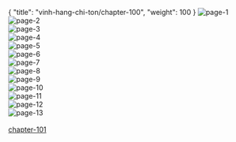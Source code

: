 { "title": "vinh-hang-chi-ton/chapter-100", "weight": 100 }
<img src="vinh-hang-chi-ton_0100_01-cc74afba000d9475e28e377e07ff789b.webp" alt="page-1" origin="http://1.bp.blogspot.com/-zY1KEZtrldQ/WzBlpZ0pFtI/AAAAAAAADrc/ooqo3j8V0icDc3PPjNXAvovpx_U5L1sggCLcBGAs/s1600/1.jpg?imgmax=0"><br/>
<img src="vinh-hang-chi-ton_0100_02-4441d99b84b963c555dedf5ba4aee7dd.webp" alt="page-2" origin="http://1.bp.blogspot.com/-eVnTbWGeZ-E/WzBlqwR6tkI/AAAAAAAADrw/F5fc4NmatuEcCrcnqMPZlHdWCb6wpF7UgCLcBGAs/s1600/2.jpg?imgmax=0"><br/>
<img src="vinh-hang-chi-ton_0100_03-65526ce68b3121ddf7af56b3858e49c5.webp" alt="page-3" origin="http://1.bp.blogspot.com/-SWyKER4TSHc/WzBlrEZ1RQI/AAAAAAAADr0/RRjf02_BkD00Kl7MA0s3XzBKGaySF1MMQCLcBGAs/s1600/3.jpg?imgmax=0"><br/>
<img src="vinh-hang-chi-ton_0100_04-63699fec8e4b34d3e6cc87e9fcd5c5e1.webp" alt="page-4" origin="http://1.bp.blogspot.com/-SeUBw75QYME/WzBlsKCnyYI/AAAAAAAADr4/B5ckhVsqqk4-nkEI-IZffza5RXI5f6WTACLcBGAs/s1600/4.jpg?imgmax=0"><br/>
<img src="vinh-hang-chi-ton_0100_05-beac08f3317262839cae2e12107a3b7e.webp" alt="page-5" origin="http://1.bp.blogspot.com/-iaXdBygzD6g/WzBlsNiACBI/AAAAAAAADr8/ZMPli-xxUJAyQ0N-oAK0KGh1H1xhGaJKwCLcBGAs/s1600/5.jpg?imgmax=0"><br/>
<img src="vinh-hang-chi-ton_0100_06-0d67261150320569f9c59e82a615189c.webp" alt="page-6" origin="http://1.bp.blogspot.com/-Y0fhYEY8VXc/WzBlsSLj4KI/AAAAAAAADsA/85HvGRb5DSQ2vkb4s9vTPBCCMOeveFllQCLcBGAs/s1600/6.jpg?imgmax=0"><br/>
<img src="vinh-hang-chi-ton_0100_07-5f28065b866d97c15ecf99620d5d9649.webp" alt="page-7" origin="http://1.bp.blogspot.com/-wQmlSdp-zWg/WzBlshNKSRI/AAAAAAAADsE/GbzpWVWETgIqjNwa8hN-qhvHqDqTnSjxwCLcBGAs/s1600/7.jpg?imgmax=0"><br/>
<img src="vinh-hang-chi-ton_0100_08-f18f2fdd6e95942d0679cdb31a50bc25.webp" alt="page-8" origin="http://1.bp.blogspot.com/-Iqrk-q82wJc/WzBltuHxQiI/AAAAAAAADsI/54Sj9jETbXgZYzMKjP-layIjCJ0KEYqNwCLcBGAs/s1600/8.jpg?imgmax=0"><br/>
<img src="vinh-hang-chi-ton_0100_09-7a5783be36fd1de97125b6be506ce19b.webp" alt="page-9" origin="http://1.bp.blogspot.com/-xChA82skH-I/WzBlt7LaCsI/AAAAAAAADsM/cil7wHGB9nwH6Sv2kgL272wnXv0jIfI-QCLcBGAs/s1600/9.jpg?imgmax=0"><br/>
<img src="vinh-hang-chi-ton_0100_10-711298d0741b885a174b7c4e9ab14153.webp" alt="page-10" origin="http://1.bp.blogspot.com/-dG2zANtFr78/WzBlpdwwK5I/AAAAAAAADrg/PqGnGVCapUsP5Q7gO70Qwbd50pM-ufmhACLcBGAs/s1600/10.jpg?imgmax=0"><br/>
<img src="vinh-hang-chi-ton_0100_11-0ba042f2fa610a61f19403ac2e537001.webp" alt="page-11" origin="http://1.bp.blogspot.com/-nzINJxeg9j8/WzBlpdKLLcI/AAAAAAAADrk/p_jyFdS0RZgduaHMXNtJr-xR9U9o55yAQCLcBGAs/s1600/11.jpg?imgmax=0"><br/>
<img src="vinh-hang-chi-ton_0100_12-1d449cea6ce75bab3db20e8a07c8b796.webp" alt="page-12" origin="http://1.bp.blogspot.com/-FPTMQKvwh8k/WzBlqRdPe7I/AAAAAAAADro/jrIme4-DTpgtxDZMaMs8AM_Jsq25Hy7FgCLcBGAs/s1600/12.jpg?imgmax=0"><br/>
<img src="vinh-hang-chi-ton_0100_13-e6008b56ee070cf94ac5c7e133d36679.webp" alt="page-13" origin="http://1.bp.blogspot.com/-wyNM-d7iTkQ/WzBlqk6Qc6I/AAAAAAAADrs/PdygtqjngYoSNmfntklhbxVVOERAkdoqQCLcBGAs/s1600/13.jpg?imgmax=0"><br/>
<br/><a class="nextchap" href="/vinh-hang-chi-ton/chapter-101">chapter-101</a>
